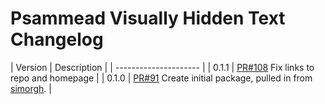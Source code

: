 # Psammead Visually Hidden Text Changelog

| Version | Description |
| --------------------- |
| 0.1.1   | [PR#108](https://github.com/BBC-News/psammead/pull/108) Fix links to repo and homepage |
| 0.1.0 | [PR#91](https://github.com/BBC-News/psammead/pull/91) Create initial package, pulled in from [simorgh](https://github.com/BBC-News/simorgh). |

